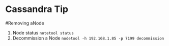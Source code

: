 Cassandra Tip
==========================

#Removing aNode
1. Node status
  `notetool status`
2. Decommission a Node
  `nodetool -h 192.168.1.85 -p 7199 decommission`